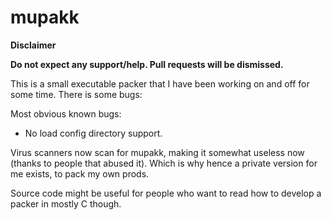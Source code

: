 # mupakk

**Disclaimer**

**Do not expect any support/help. Pull requests will be dismissed.**


This is a small executable packer that I have been working on and off for some time. 
There is some bugs:

Most obvious known bugs:
* No load config directory support.

Virus scanners now scan for mupakk, making it somewhat useless now (thanks to people that abused it). 
Which is why hence a private version for me exists, to pack my own prods.

Source code might be useful for people who want to read how to develop a packer in mostly C though. 
